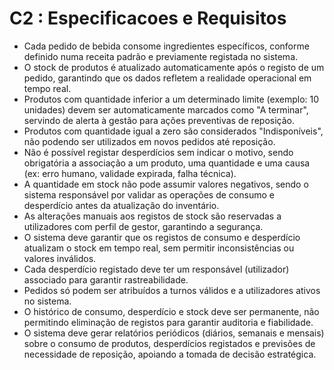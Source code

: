 # C2 : Especificacoes e Requisitos

- Cada pedido de bebida consome ingredientes específicos, conforme definido numa receita padrão e previamente registada no sistema. 
- O stock de produtos é atualizado automaticamente após o registo de um pedido, garantindo que os dados refletem a realidade operacional em tempo real. 
- Produtos com quantidade inferior a um determinado limite (exemplo: 10 unidades) devem ser automaticamente marcados como "A terminar", servindo de alerta à gestão para ações preventivas de reposição. 
- Produtos com quantidade igual a zero são considerados "Indisponíveis", não podendo ser utilizados em novos pedidos até reposição. 
- Não é possível registar desperdícios sem indicar o motivo, sendo obrigatória a associação a um produto, uma quantidade e uma causa (ex: erro humano, validade expirada, falha técnica). 
- A quantidade em stock não pode assumir valores negativos, sendo o sistema responsável por validar as operações de consumo e desperdício antes da atualização do inventário. 
- As alterações manuais aos registos de stock são reservadas a utilizadores com perfil de gestor, garantindo a segurança. 
- O sistema deve garantir que os registos de consumo e desperdício atualizam o stock em tempo real, sem permitir inconsistências ou valores inválidos. 
- Cada desperdício registado deve ter um responsável (utilizador) associado para garantir rastreabilidade. 
- Pedidos só podem ser atribuídos a turnos válidos e a utilizadores ativos no sistema. 
- O histórico de consumo, desperdício e stock deve ser permanente, não permitindo eliminação de registos para garantir auditoria e fiabilidade. 
- O sistema deve gerar relatórios periódicos (diários, semanais e mensais) sobre o consumo de produtos, desperdícios registados e previsões de necessidade de reposição, apoiando a tomada de decisão estratégica. 
